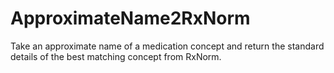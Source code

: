 # ApproximateName2RxNorm
Take an approximate name of a medication concept and return the standard details of the best matching concept from RxNorm.
